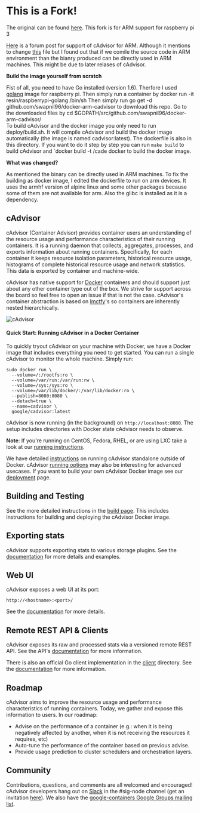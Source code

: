 # This is a Fork!

The original can be found [here](https://github.com/google/cadvisor). This fork is for ARM support for raspberry pi 3

[Here](https://github.com/google/cadvisor/issues/1236) is a forum post for support of cAdvisor for ARM. Although it mentions to change [this](https://github.com/swapnil96/docker-arm-cadvisor/blob/master/build/build.sh) file but I found out that if we comile the source code in ARM environment than the bianry produced can be directly used in ARM machines. This might be due to later relases of cAdvisor.

**Build the image yourself from scratch**

Fist of all, you need to have Go installed (version 1.6). Therfore I used [golang](https://hub.docker.com/r/resin/raspberrypi-golang/) image for raspberry pi. Then simply run a container by 
    docker run -it resin/raspberrypi-golang /bin/sh 
Then simply run go get -d github.com/swapnil96/docker-arm-cadvisor to download this repo. Go to the downloaded files by 
    cd $GOPATH/src/github.com/swapnil96/docker-arm-cadvisor/    
To build cAdvisor and the docker image you only need to run deploy/build.sh. It will compile cAdvisor and build the docker image automatically (the image is named cadvisor:latest). The dockerfile is also in this
 directory. If you want to do it step by step you can run `make build` to build cAdvisor and `docker build -t <name>/cade docker to build the docker image.

**What was changed?**

As mentioned the binary can be directly used in ARM machines. To fix the building as docker image, I edited the dockerfile to run on arm devices. It uses the armhf version of alpine linux and some other packages because some of them are not available for arm. Also the glibc is installed as it is a dependency.

## cAdvisor

cAdvisor (Container Advisor) provides container users an understanding of the resource usage and performance characteristics of their running containers. It is a running daemon that collects, aggregates, processes, and exports information about running containers. Specifically, for each container it keeps resource isolation parameters, historical resource usage, histograms of complete historical resource usage and network statistics. This data is exported by container and machine-wide.

cAdvisor has native support for [Docker](https://github.com/docker/docker) containers and should support just about any other container type out of the box. We strive for support across the board so feel free to open an issue if that is not the case. cAdvisor's container abstraction is based on [lmctfy](https://github.com/google/lmctfy)'s so containers are inherently nested hierarchically.

![cAdvisor](logo.png "cAdvisor")

#### Quick Start: Running cAdvisor in a Docker Container

To quickly tryout cAdvisor on your machine with Docker, we have a Docker image that includes everything you need to get started. You can run a single cAdvisor to monitor the whole machine. Simply run:

```
sudo docker run \
  --volume=/:/rootfs:ro \
  --volume=/var/run:/var/run:rw \
  --volume=/sys:/sys:ro \
  --volume=/var/lib/docker/:/var/lib/docker:ro \
  --publish=8080:8080 \
  --detach=true \
  --name=cadvisor \
  google/cadvisor:latest
```

cAdvisor is now running (in the background) on `http://localhost:8080`. The setup includes directories with Docker state cAdvisor needs to observe.

**Note**: If you're running on CentOS, Fedora, RHEL, or are using LXC take a look at our [running instructions](docs/running.md).

We have detailed [instructions](docs/running.md#standalone) on running cAdvisor standalone outside of Docker. cAdvisor [running options](docs/runtime_options.md) may also be interesting for advanced usecases. If you want to build your own cAdvisor Docker image see our [deployment](docs/deploy.md) page.

## Building and Testing

See the more detailed instructions in the [build page](docs/development/build.md). This includes instructions for building and deploying the cAdvisor Docker image.

## Exporting stats

cAdvisor supports exporting stats to various storage plugins. See the [documentation](docs/storage/README.md) for more details and examples.

## Web UI

cAdvisor exposes a web UI at its port:

`http://<hostname>:<port>/`

See the [documentation](docs/web.md) for more details.

## Remote REST API & Clients

cAdvisor exposes its raw and processed stats via a versioned remote REST API. See the API's [documentation](docs/api.md) for more information.

There is also an official Go client implementation in the [client](client/) directory. See the [documentation](docs/clients.md) for more information.

## Roadmap

cAdvisor aims to improve the resource usage and performance characteristics of running containers. Today, we gather and expose this information to users. In our roadmap:
- Advise on the performance of a container (e.g.: when it is being negatively affected by another, when it is not receiving the resources it requires, etc)
- Auto-tune the performance of the container based on previous advise.
- Provide usage prediction to cluster schedulers and orchestration layers.

## Community

Contributions, questions, and comments are all welcomed and encouraged! cAdvisor developers hang out on [Slack](https://kubernetes.slack.com) in the #sig-node channel (get an invitation [here](http://slack.kubernetes.io/)). We also have the [google-containers Google Groups mailing list](https://groups.google.com/forum/#!forum/google-containers).
